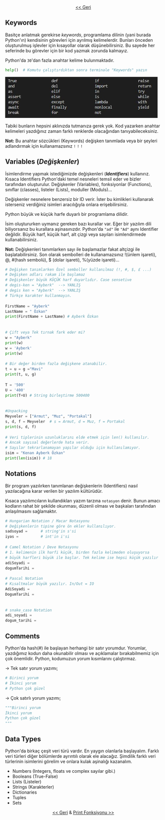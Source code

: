 <div align="center">

[<< Geri](../README.md)

</div>

## **Keywords**

Basitçe anlatmak gerekirse _keywords_, programlama dilinin (yani burada Python'ın) kendisinin görevleri için ayrılmış kelimelerdir. Bunları önceden oluşturulmuş işlevler için kısayollar olarak düşünebilirsiniz. Bu sayede her seferinde bu görevler için bir kod yazmak zorunda kalmayız.

Python'da ```30```'dan fazla anahtar kelime bulunmaktadır.
```py
help()  # Komutu çalıştırdıktan sonra terminale "Keywords" yazın
```
![Keywords](keywords.jpg)

Tabiki bunların hepsini aklınızda tutmanıza gerek yok. Kod yazarken anahtar kelimeleri yazdığınız zaman farklı renklerde olacağından tanıyabileceksiniz.

**Not:** Bu anahtar sözcükleri (Keywords) değişken tanımlada veya bir şeyleri adlandırmak için kullanamazsınız ```!``` ```!``` ```!```

## **Variables (_Değişkenler_)**

İsimlendirme yapmak istediğimizde değişkenleri (**_Identifiers_**) kullanırız. Kısaca Identifiers Python'daki temel nesneleri temsil eder ve bizler tarafından oluşturulur. Değişkenler (Variables), fonksiyonlar (Functions), sınıflar (classes), listeler (Lists), moduller (Moduls)...

Değişkenler nesnelere benzersiz bir ID verir. İster bu kimlikleri kullanarak isterseniz verdiğiniz isimleri aracılığıyla onlara erişebilirsiniz.

Python büyük ve küçük harfe duyarlı bir programlama dilidir.

İsim oluştururken uymanız gereken bazı kurallar var. Eğer bir yazılım dili biliyorsanız bu kurallara aşinasınızdır. Python'da ```"ad"``` ile ```"Ad"``` aynı Identifier değildir. Büyük harf, küçük harf, alt çizgi veya sayıları isimlendirmede kullanabilirsiniz. 

**Not:** Değişkenleri tanımlarken sayı ile başlamazlar fakat altçizgi ile başlatabilirsiniz. Son olarak sembolleri de kullanamazsınız !(ünlem işareti), @, #(hash sembolü), $ (dolar işareti), %(yüzde işareti)...


```py
# Değişken tanımlarken Özel semboller kullanılmaz (!, #, $, £ ...)
# Değişken adları rakam ile başlamaz
# Değişkenler büyük KÜÇÜK harf duyarlıdır. Case sensetive
# degis-ken = "Ayberk"  --> YANLIŞ
# degis ken = "Ayberk"  --> YANLIŞ
# Türkçe karakter kullanmayın.

FirstName = "Ayberk"
LastName = " Özkan"
print(FirstName + LastName) # Ayberk Özkan


# Çift veya Tek tırnak fark eder mi?
w = "Ayberk"
print(w)
w = 'Ayberk'
print(w)

# Bir değer birden fazla değişkene atanabilir.
t = u = g ="Mavi"
print(t, u, g)

T = '500'
U = '400'
print(T+U) # String birleştirme 500400


#Unpacking
Meyveler = ["Armut", "Muz", "Portakal"]
s, d, f = Meyveler  # s = Armut, d = Muz, f = Portakal
print(s, d, f)

# Veri tiplerinin uzunluklarını elde etmek için len() kullanılır.
# Ancak sayısal değerlerde hata verir.
# Sayılar tekrarlanamayan yapılar olduğu için kullanılamıyor.
isim = "Kenan Ayberk Özkan"
print(len(isim)) # 18
```

## **Notations**

Bir program yazılırken tanımlanan değişkenlerin (Identifiers) nasıl yazılacağına karar verilen bir yazılım kültürüdür.

Kısaca yazılımcıların kullandıkları yazım tarzına ```notasyon``` denir. Bunun amacı kodların rahat bir şekilde okunması, düzenli olması ve başkaları tarafından anlaşılmasını sağlamaktır.

```py
# Hungarian Notation / Macar Notasyonu
# Değişkenlerin tipine göre ön ekler kullanılıyor. 
sadsoyad =      # string'in s'si
iyas =          # int'in i'si

# Camel Notation / Deve Notasyonu
# 1. kelimenin ilk harfi küçük, birden fazla kelimeden oluşuyorsa 
# büyük harfleri büyük ile başlar. Tek kelime ise hepsi küçük yazılır
adiSoyadi = 
dogumTarihi = 

# Pascal Notation
# Kısaltmalar büyük yazılır. In/Out = IO
AdiSoyadi = 
DogumTarihi = 


# snake_case Notation
adi_soyadi = 
dogum_tarihi = 
```

## **Comments**

Python'da hash(#) ile başlayan herhangi bir satır yorumdur. Yorumlar, yazdığımız kodun daha okunabilir olması ve açıklamalar bırakabilmemiz için çok önemlidir. Python, kodumuzun yorum kısımlarını çalıştırmaz. 

-> Tek satır yorum yazımı;
```py
# Birinci yorum
# İkinci yorum
# Python çok güzel
```

-> Çok satırlı yorum yazımı;
```py
"""Birinci yorum
İkinci yorum
Python çok güzel
"""
```

## **Data Types**

Python'da birkaç çeşit veri türü vardır. En yaygın olanlarla başlayalım. Farklı veri türleri diğer bölümlerde ayrıntılı olarak ele alacağız. Şimdilik farklı veri türlerinin isimlerini görelim ve onlara kulak aşinalığı kazanalım.

- Numbers   (Integers, floats ve complex sayılar gibi.)
- Booleans  (True-False)
- Lists     (Listeler)
- Strings   (Karakterler)
- Dictionaries
- Tuples
- Sets
<div align="center">

[<< Geri](../README.md) & [Print Fonksiyonu >>](../1-Print%20and%20Input%20Function/Print_input_func.md)

</div>
